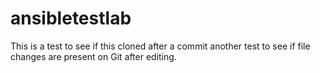 # ansibletestlab
This is a test to see if this cloned after a commit
another test to see if file changes are present on Git after editing.
